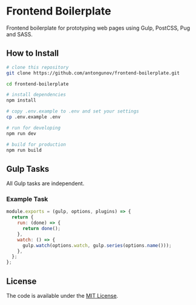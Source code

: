 # Frontend Boilerplate

Frontend boilerplate for prototyping web pages using Gulp, PostCSS, Pug and SASS.

## How to Install

```bash
# clone this repository
git clone https://github.com/antongunov/frontend-boilerplate.git

cd frontend-boilerplate

# install dependencies
npm install

# copy .env.example to .env and set your settings 
cp .env.example .env

# run for developing
npm run dev

# build for production
npm run build
```

## Gulp Tasks

All Gulp tasks are independent.

### Example Task

```js
module.exports = (gulp, options, plugins) => {
  return {
    run: (done) => {
      return done();
    },
    watch: () => {
      gulp.watch(options.watch, gulp.series(options.name()));
    },
  };
};
```

## License

The code is available under the [MIT License](LICENSE).

